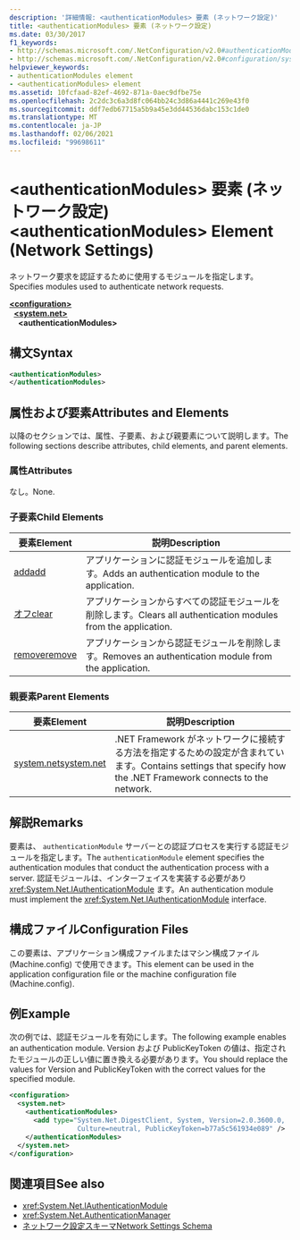 ```yaml
---
description: '詳細情報: <authenticationModules> 要素 (ネットワーク設定)'
title: <authenticationModules> 要素 (ネットワーク設定)
ms.date: 03/30/2017
f1_keywords:
- http://schemas.microsoft.com/.NetConfiguration/v2.0#authenticationModules
- http://schemas.microsoft.com/.NetConfiguration/v2.0#configuration/system.net/authenticationModules
helpviewer_keywords:
- authenticationModules element
- <authenticationModules> element
ms.assetid: 10fcfaad-82ef-4692-871a-0aec9dfbe75e
ms.openlocfilehash: 2c2dc3c6a3d8fc064bb24c3d86a4441c269e43f0
ms.sourcegitcommit: ddf7edb67715a5b9a45e3dd44536dabc153c1de0
ms.translationtype: MT
ms.contentlocale: ja-JP
ms.lasthandoff: 02/06/2021
ms.locfileid: "99698611"
---
```

# <a name="authenticationmodules-element-network-settings"></a><span data-ttu-id="7f668-103">\<authenticationModules> 要素 (ネットワーク設定)</span><span class="sxs-lookup"><span data-stu-id="7f668-103">\<authenticationModules> Element (Network Settings)</span></span>

<span data-ttu-id="7f668-104">ネットワーク要求を認証するために使用するモジュールを指定します。</span><span class="sxs-lookup"><span data-stu-id="7f668-104">Specifies modules used to authenticate network requests.</span></span>  

[**\<configuration>**](../configuration-element.md)\
&nbsp;&nbsp;[**\<system.net>**](system-net-element-network-settings.md)\
&nbsp;&nbsp;&nbsp;&nbsp;**\<authenticationModules>**

## <a name="syntax"></a><span data-ttu-id="7f668-105">構文</span><span class="sxs-lookup"><span data-stu-id="7f668-105">Syntax</span></span>  
  
```xml  
<authenticationModules>
</authenticationModules>  
```  
  
## <a name="attributes-and-elements"></a><span data-ttu-id="7f668-106">属性および要素</span><span class="sxs-lookup"><span data-stu-id="7f668-106">Attributes and Elements</span></span>  

 <span data-ttu-id="7f668-107">以降のセクションでは、属性、子要素、および親要素について説明します。</span><span class="sxs-lookup"><span data-stu-id="7f668-107">The following sections describe attributes, child elements, and parent elements.</span></span>  
  
### <a name="attributes"></a><span data-ttu-id="7f668-108">属性</span><span class="sxs-lookup"><span data-stu-id="7f668-108">Attributes</span></span>  

 <span data-ttu-id="7f668-109">なし。</span><span class="sxs-lookup"><span data-stu-id="7f668-109">None.</span></span>  
  
### <a name="child-elements"></a><span data-ttu-id="7f668-110">子要素</span><span class="sxs-lookup"><span data-stu-id="7f668-110">Child Elements</span></span>  
  
|<span data-ttu-id="7f668-111">**要素**</span><span class="sxs-lookup"><span data-stu-id="7f668-111">**Element**</span></span>|<span data-ttu-id="7f668-112">**説明**</span><span class="sxs-lookup"><span data-stu-id="7f668-112">**Description**</span></span>|  
|-----------------|---------------------|  
|[<span data-ttu-id="7f668-113">add</span><span class="sxs-lookup"><span data-stu-id="7f668-113">add</span></span>](add-element-for-authenticationmodules-network-settings.md)|<span data-ttu-id="7f668-114">アプリケーションに認証モジュールを追加します。</span><span class="sxs-lookup"><span data-stu-id="7f668-114">Adds an authentication module to the application.</span></span>|  
|[<span data-ttu-id="7f668-115">オフ</span><span class="sxs-lookup"><span data-stu-id="7f668-115">clear</span></span>](clear-element-for-authenticationmodules-network-settings.md)|<span data-ttu-id="7f668-116">アプリケーションからすべての認証モジュールを削除します。</span><span class="sxs-lookup"><span data-stu-id="7f668-116">Clears all authentication modules from the application.</span></span>|  
|[<span data-ttu-id="7f668-117">remove</span><span class="sxs-lookup"><span data-stu-id="7f668-117">remove</span></span>](remove-element-for-authenticationmodules-network-settings.md)|<span data-ttu-id="7f668-118">アプリケーションから認証モジュールを削除します。</span><span class="sxs-lookup"><span data-stu-id="7f668-118">Removes an authentication module from the application.</span></span>|  
  
### <a name="parent-elements"></a><span data-ttu-id="7f668-119">親要素</span><span class="sxs-lookup"><span data-stu-id="7f668-119">Parent Elements</span></span>  
  
|<span data-ttu-id="7f668-120">**要素**</span><span class="sxs-lookup"><span data-stu-id="7f668-120">**Element**</span></span>|<span data-ttu-id="7f668-121">**説明**</span><span class="sxs-lookup"><span data-stu-id="7f668-121">**Description**</span></span>|  
|-----------------|---------------------|  
|[<span data-ttu-id="7f668-122">system.net</span><span class="sxs-lookup"><span data-stu-id="7f668-122">system.net</span></span>](system-net-element-network-settings.md)|<span data-ttu-id="7f668-123">.NET Framework がネットワークに接続する方法を指定するための設定が含まれています。</span><span class="sxs-lookup"><span data-stu-id="7f668-123">Contains settings that specify how the .NET Framework connects to the network.</span></span>|  
  
## <a name="remarks"></a><span data-ttu-id="7f668-124">解説</span><span class="sxs-lookup"><span data-stu-id="7f668-124">Remarks</span></span>  

 <span data-ttu-id="7f668-125">要素は、 `authenticationModule` サーバーとの認証プロセスを実行する認証モジュールを指定します。</span><span class="sxs-lookup"><span data-stu-id="7f668-125">The `authenticationModule` element specifies the authentication modules that conduct the authentication process with a server.</span></span> <span data-ttu-id="7f668-126">認証モジュールは、インターフェイスを実装する必要があり <xref:System.Net.IAuthenticationModule> ます。</span><span class="sxs-lookup"><span data-stu-id="7f668-126">An authentication module must implement the <xref:System.Net.IAuthenticationModule> interface.</span></span>  
  
## <a name="configuration-files"></a><span data-ttu-id="7f668-127">構成ファイル</span><span class="sxs-lookup"><span data-stu-id="7f668-127">Configuration Files</span></span>  

 <span data-ttu-id="7f668-128">この要素は、アプリケーション構成ファイルまたはマシン構成ファイル (Machine.config) で使用できます。</span><span class="sxs-lookup"><span data-stu-id="7f668-128">This element can be used in the application configuration file or the machine configuration file (Machine.config).</span></span>  
  
## <a name="example"></a><span data-ttu-id="7f668-129">例</span><span class="sxs-lookup"><span data-stu-id="7f668-129">Example</span></span>  

 <span data-ttu-id="7f668-130">次の例では、認証モジュールを有効にします。</span><span class="sxs-lookup"><span data-stu-id="7f668-130">The following example enables an authentication module.</span></span> <span data-ttu-id="7f668-131">Version および PublicKeyToken の値は、指定されたモジュールの正しい値に置き換える必要があります。</span><span class="sxs-lookup"><span data-stu-id="7f668-131">You should replace the values for Version and PublicKeyToken with the correct values for the specified module.</span></span>  
  
```xml  
<configuration>  
  <system.net>  
    <authenticationModules>  
      <add type="System.Net.DigestClient, System, Version=2.0.3600.0,  
                 Culture=neutral, PublicKeyToken=b77a5c561934e089" />  
    </authenticationModules>  
  </system.net>  
</configuration>  
```  
  
## <a name="see-also"></a><span data-ttu-id="7f668-132">関連項目</span><span class="sxs-lookup"><span data-stu-id="7f668-132">See also</span></span>

- <xref:System.Net.IAuthenticationModule>
- <xref:System.Net.AuthenticationManager>
- [<span data-ttu-id="7f668-133">ネットワーク設定スキーマ</span><span class="sxs-lookup"><span data-stu-id="7f668-133">Network Settings Schema</span></span>](index.md)
